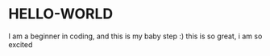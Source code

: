 # HELLO-WORLD
I am a beginner in coding, and this is my baby step :)
this is so great, i am so excited 
